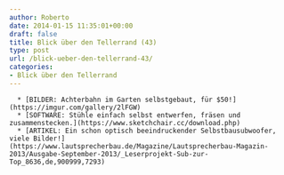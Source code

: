 ```yaml
---
author: Roberto
date: 2014-01-15 11:35:01+00:00
draft: false
title: Blick über den Tellerrand (43)
type: post
url: /blick-ueber-den-tellerrand-43/
categories:
- Blick über den Tellerrand
---
```



	  * [BILDER: Achterbahn im Garten selbstgebaut, für $50!](https://imgur.com/gallery/2lFGW)
	  * [SOFTWARE: Stühle einfach selbst entwerfen, fräsen und zusammenstecken.](https://www.sketchchair.cc/download.php)
	  * [ARTIKEL: Ein schon optisch beeindruckender Selbstbausubwoofer, viele Bilder!](https://www.lautsprecherbau.de/Magazine/Lautsprecherbau-Magazin-2013/Ausgabe-September-2013/_Leserprojekt-Sub-zur-Top_8636,de,900999,7293)

